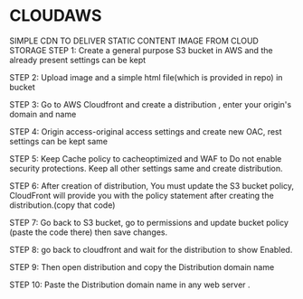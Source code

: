 # CLOUDAWS
 SIMPLE CDN TO DELIVER STATIC CONTENT IMAGE FROM CLOUD STORAGE 
STEP 1:
Create a general purpose S3 bucket in AWS and the already present settings can be kept 

STEP 2:
Upload image and a simple html file(which is provided in repo) in bucket

STEP 3:
Go to AWS Cloudfront and create a distribution , 
enter your origin's domain and name

STEP 4:
Origin access-original access settings and create new OAC, rest settings can be kept same

STEP 5:
Keep Cache policy to cacheoptimized and WAF to Do not enable security protections.
Keep all other settings same and create distribution.

STEP 6:
After creation of distribution, You must update the S3 bucket policy,
CloudFront will provide you with the policy statement after creating the distribution.(copy that code)

STEP 7:
Go back to S3 bucket, go to permissions and update bucket policy (paste the code there) then save changes.

STEP 8:
go back to cloudfront and wait for the distribution to show Enabled.

STEP 9:
 Then open distribution and copy the Distribution domain name

STEP 10:
Paste the Distribution domain name in any web server .
